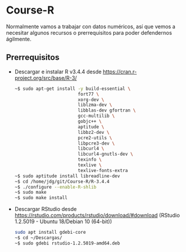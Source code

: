 # Course-R
Normalmente vamos a trabajar con datos numéricos, así que vemos a necesitar algunos recursos o prerrequisitos para poder defendernos ágilmente.

## Prerrequisitos

* Descargar e instalar R v3.4.4 desde https://cran.r-project.org/src/base/R-3/
  ```bash
  ~$ sudo apt-get install -y build-essential \
                          fort77 \
                          xorg-dev \
                          liblzma-dev \
                          libblas-dev gfortran \
                          gcc-multilib \
                          gobjc++ \
                          aptitude \
                          libbz2-dev \
                          pcre2-utils \
                          libpcre3-dev \
                          libcurl4 \
                          libcurl4-gnutls-dev \
                          texinfo \
                          texlive \
                          texlive-fonts-extra
  ~$ sudo aptitude install libreadline-dev
  ~$ cd /home/jdg/git/Course-R/R-3.4.4
  ~$ ./configure --enable-R-shlib
  ~$ sudo make
  ~$ sudo make install
  ```
* Descargar RStudio desde https://rstudio.com/products/rstudio/download/#download (RStudio 1.2.5019 - Ubuntu 18/Debian 10 (64-bit))
  ```bash
  sudo apt install gdebi-core
  ~$ cd ~/Descargas/
  ~$ sudo gdebi rstudio-1.2.5019-amd64.deb
  ```

